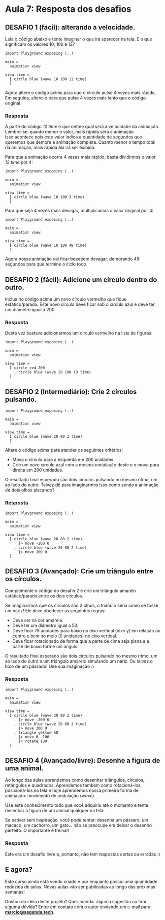 # Aula 7: Resposta dos desafios

## DESAFIO 1 (fácil): alterando a velocidade.

Leia o código abaixo e tente imaginar o que irá aparecer na tela. 
E o que significam os valores 10, 100 e 12?

```
import Playground exposing (..)

main =
  animation view

view time =
  [ circle blue (wave 10 100 12 time)
  ]
```

Agora altere o código acima para que o círculo pulse 4 vezes mais rápido.  
Em seguida, altere-o para que pulse 4 vezes mais lento que o código original.  

### Resposta

A parte do código *12 time* é que define qual será a velocidade da
animação. Lembre-se: quanto menor o valor, mais rápida será a animação.  
Isso acontece pois este valor indica a quantidade de segundos que
queremos que demore a animação completa. Quanto menor o tempo total
da animação, mais rápida ela irá ser exibida.

Para que a animação ocorra 4 vezes mais rápido, basta dividirmos 
o valor *12 time* por 4:

```
import Playground exposing (..)

main =
  animation view

view time =
  [ circle blue (wave 10 100 3 time)
  ]
```

Para que seja 4 vezes mais devagar, multiplicamos o valor original
por 4:

```
import Playground exposing (..)

main =
  animation view

view time =
  [ circle blue (wave 10 100 48 time)
  ]
```

Agora nossa animação vai ficar beeeeem devagar, demorando 48 segundos
para que termine o ciclo todo.

## DESAFIO 2 (fácil): Adicione um círculo dentro do outro.

Inclua no código acima um novo círculo vermelho que fique estático/parado.
Este novo círculo deve ficar sob o círculo azul e deve ter um diâmetro
igual a 200.

### Resposta

Desta vez bastava adicionarmos um círculo vermelho na lista de figuras:

```
import Playground exposing (..)

main =
  animation view

view time =
  [ circle red 200
    , circle blue (wave 20 100 10 time)
  ]
```

## DESAFIO 2 (Intermediário): Crie 2 círculos pulsando.

```
import Playground exposing (..)

main =
  animation view

view time =
  [ circle blue (wave 20 80 2 time)
  ]
```

Altere o código acima para atender os seguintes critérios:  
- Mova o circulo para a esquerda em 200 unidades.  
- Crie um novo círculo azul com a mesma ondulação deste e o
mova para direita em 200 unidades.  

O resultado final esperado são dois círculos pulsando no
mesmo ritmo, um ao lado do outro. Talvez dê para imaginarmos
isso como sendo a animação de dois olhos piscando?

### Resposta

```
import Playground exposing (..)

main =
  animation view

view time =
  [ circle blue (wave 20 80 2 time)
      |> move -200 0
    , circle blue (wave 20 80 2 time)
      |> move 200 0
  ]
```

## DESAFIO 3 (Avançado): Crie um triângulo entre os círculos.

Complemente o código do desafio 2 e crie um triângulo amarelo
estático/parado entre os dois círculos. 

Se imaginarmos que os círculos são 2 olhos, o triânulo seria
como se fosse um nariz! Ele deve obedecer as seguintes regras:  
- Deve ser na cor amarela.  
- Deve ter um diâmetro igual a 50.  
- Deve ficar 75 unidades para baixo no eixo vertical (eixo y)
em relação ao centro e bem no meio (0 unidades) no eixo vertical.  
- Deve ficar rotacionado de forma que a parte de cima seja
plana e a parte de baixo forme um ângulo.

O resultado final esperado são dois círculos pulsando no
mesmo ritmo, um ao lado do outro e um triângulo amarelo
simulando um nariz. Ou talvez o bico de um pássado!
Use sua imaginação :)

### Resposta

```
import Playground exposing (..)

main =
  animation view

view time =
  [ circle blue (wave 20 80 2 time)
      |> move -200 0
    , circle blue (wave 20 80 2 time)
      |> move 200 0
    , triangle yellow 50
      |> move 0 -100
      |> rotate 180
  ]
```

## DESAFIO 4 (Avançado/livre): Desenhe a figura de uma animal.

Ao longo das aulas aprendemos como desenhar triângulos, círculos,
retângulos e quadrados. Aprendemos também como rotacioná-los,
posicioná-los na tela e hoje aprendemos nossa primeira forma
de animação: movimento de ondulação (*wave*).

Use este conhecimento todo que você adquiriu até o momento e
tente desenhar a figura de um animal qualquer na tela. 

Se estiver sem inspiração, você pode tentar: desenha um pássaro,
um macaco, um cachorro, um gato... não se preocupe em deixar
o desenho perfeito. O importante é treinar!

### Resposta

Este era um desafio livre e, portanto, não tem respostas
certas ou erradas :)

## E agora?

Este curso ainda está sendo criado e por enquanto possui uma quantidade
reduzida de aulas. Novas aulas vão ser publicadas ao longo das
próximas semanas!

Gostou da ideia deste projeto? Quer mandar alguma sugestão ou tirar
alguma dúvida? Entre em contato com o autor enviando um e-mail para
**marcio@segunda.tech**.
